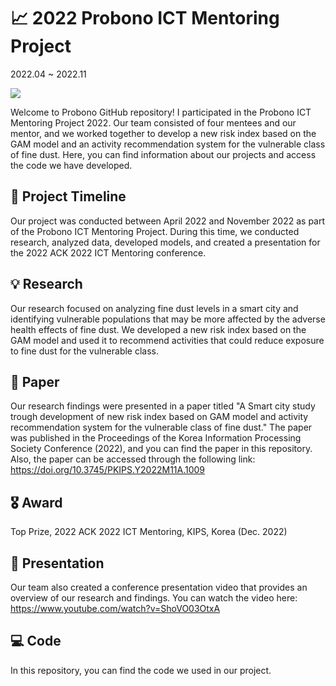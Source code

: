 # 📈 2022 Probono ICT Mentoring Project
2022.04 ~ 2022.11

<img src="https://img.shields.io/badge/Python-3776AB?style=plastic&logo=Python&logoColor=white">

Welcome to Probono GitHub repository! I participated in the Probono ICT Mentoring Project 2022. Our team consisted of four mentees and our mentor, and we worked together to develop a new risk index based on the GAM model and an activity recommendation system for the vulnerable class of fine dust. Here, you can find information about our projects and access the code we have developed.

## 📅 Project Timeline
Our project was conducted between April 2022 and November 2022 as part of the Probono ICT Mentoring Project. During this time, we conducted research, analyzed data, developed models, and created a presentation for the 2022 ACK 2022 ICT Mentoring conference.

## 💡 Research
Our research focused on analyzing fine dust levels in a smart city and identifying vulnerable populations that may be more affected by the adverse health effects of fine dust. We developed a new risk index based on the GAM model and used it to recommend activities that could reduce exposure to fine dust for the vulnerable class.

## 📝 Paper
Our research findings were presented in a paper titled "A Smart city study trough development of new risk index based on GAM model and activity recommendation system for the vulnerable class of fine dust." The paper was published in the Proceedings of the Korea Information Processing Society Conference (2022), and you can find the paper in this repository. Also, the paper can be accessed through the following link: https://doi.org/10.3745/PKIPS.Y2022M11A.1009

## 🎖️ Award
Top Prize, 2022 ACK 2022 ICT Mentoring, KIPS, Korea (Dec. 2022)

## 🎤 Presentation
Our team also created a conference presentation video that provides an overview of our research and findings. You can watch the video here: https://www.youtube.com/watch?v=ShoVO03OtxA

## 💻 Code
In this repository, you can find the code we used in our project. 
